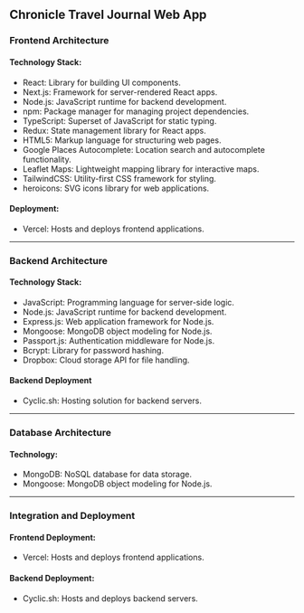 ## Chronicle Travel Journal Web App

### Frontend Architecture

#### Technology Stack:

- React: Library for building UI components.
- Next.js: Framework for server-rendered React apps.
- Node.js: JavaScript runtime for backend development.
- npm: Package manager for managing project dependencies.
- TypeScript: Superset of JavaScript for static typing.
- Redux: State management library for React apps.
- HTML5: Markup language for structuring web pages.
- Google Places Autocomplete: Location search and autocomplete functionality.
- Leaflet Maps: Lightweight mapping library for interactive maps.
- TailwindCSS: Utility-first CSS framework for styling.
- heroicons: SVG icons library for web applications.

#### Deployment:

- Vercel: Hosts and deploys frontend applications.

---

### Backend Architecture

#### Technology Stack:

- JavaScript: Programming language for server-side logic.
- Node.js: JavaScript runtime for backend development.
- Express.js: Web application framework for Node.js.
- Mongoose: MongoDB object modeling for Node.js.
- Passport.js: Authentication middleware for Node.js.
- Bcrypt: Library for password hashing.
- Dropbox: Cloud storage API for file handling.

#### Backend Deployment


- Cyclic.sh: Hosting solution for backend servers.

---

### Database Architecture

#### Technology:

- MongoDB: NoSQL database for data storage.
- Mongoose: MongoDB object modeling for Node.js.

---

### Integration and Deployment

#### Frontend Deployment:

- Vercel: Hosts and deploys frontend applications.

#### Backend Deployment:

- Cyclic.sh: Hosts and deploys backend servers.

